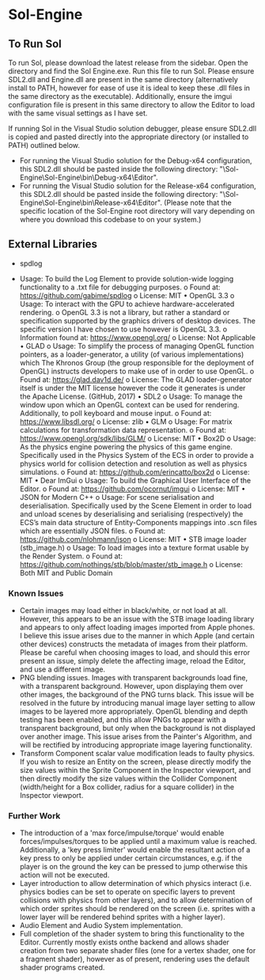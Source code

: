 # Sol-Engine

## To Run Sol
To run Sol, please download the latest release from the sidebar. Open the directory and find the Sol Engine.exe. Run this file to run Sol. Please ensure SDL2.dll and Engine.dll are present in the same directory (alternatively install to PATH, however for ease of use it is ideal to keep these .dll files in the same directory as the executable). Additionally, ensure the imgui configuration file is present in this same directory to allow the Editor to load with the same visual settings as I have set.

If running Sol in the Visual Studio solution debugger, please ensure SDL2.dll is copied and pasted directly into the appropriate directory (or installed to PATH) outlined below.
- For running the Visual Studio solution for the Debug-x64 configuration, this SDL2.dll should be pasted inside the following directory: "\Sol-Engine\Sol-Engine\bin\Debug-x64\Editor".
- For running the Visual Studio solution for the Release-x64 configuration, this SDL2.dll should be pasted inside the following directory: "\Sol-Engine\Sol-Engine\bin\Release-x64\Editor".
(Please note that the specific location of the Sol-Engine root directory will vary depending on where you download this codebase to on your system.)

## External Libraries
* spdlog
- Usage: To build the Log Element to provide solution-wide logging functionality to a .txt file for debugging purposes.
o	Found at: https://github.com/gabime/spdlog
o	License: MIT
•	OpenGL 3.3
o	Usage: To interact with the GPU to achieve hardware-accelerated rendering.
o	OpenGL 3.3 is not a library, but rather a standard or specification supported by the graphics drivers of desktop devices. The specific version I have chosen to use however is OpenGL 3.3.
o	Information found at: https://www.opengl.org/
o	License: Not Applicable
•	GLAD
o	Usage: To simplify the process of managing OpenGL function pointers, as a loader-generator, a utility (of various implementations) which The Khronos Group (the group responsible for the deployment of OpenGL) instructs developers to make use of in order to use OpenGL.
o	Found at: https://glad.dav1d.de/
o	License: The GLAD loader-generator itself is under the MIT license however the code it generates is under the Apache License. (GitHub, 2017)
•	SDL2
o	Usage: To manage the window upon which an OpenGL context can be used for rendering. Additionally, to poll keyboard and mouse input.
o	Found at: https://www.libsdl.org/
o	License: zlib
•	GLM
o	Usage: For matrix calculations for transformation data representation.
o	Found at: https://www.opengl.org/sdk/libs/GLM/
o	License: MIT
•	Box2D
o	Usage: As the physics engine powering the physics of this game engine. Specifically used in the Physics System of the ECS in order to provide a physics world for collision detection and resolution as well as physics simulations.
o	Found at: https://github.com/erincatto/box2d
o	License: MIT
•	Dear ImGui
o	Usage: To build the Graphical User Interface of the Editor.
o	Found at: https://github.com/ocornut/imgui
o	License: MIT
•	JSON for Modern C++
o	Usage: For scene serialisation and deserialisation. Specifically used by the Scene Element in order to load and unload scenes by deserialising and serialising (respectively) the ECS’s main data structure of Entity-Components mappings into .scn files which are essentially JSON files. 
o	Found at: https://github.com/nlohmann/json
o	License: MIT
•	STB image loader (stb_image.h)
o	Usage: To load images into a texture format usable by the Render System.
o	Found at: https://github.com/nothings/stb/blob/master/stb_image.h
o	License: Both MIT and Public Domain

### Known Issues
- Certain images may load either in black/white, or not load at all. However, this appears to be an issue with the STB image loading library and appears to only affect loading images imported from Apple phones. I believe this issue arises due to the manner in which Apple (and certain other devices) constructs the metadata of images from their platform. Please be careful when choosing images to load, and should this error present an issue, simply delete the affecting image, reload the Editor, and use a different image.
- PNG blending issues. Images with transparent backgrounds load fine, with a transparent background. However, upon displaying them over other images, the background of the PNG turns black. This issue will be resolved in the future by introducing manual image layer setting to allow images to be layered more appropriately. OpenGL blending and depth testing has been enabled, and this allow PNGs to appear with a transparent background, but only when the background is not displayed over another image. This issue arises from the Painter's Algorithm, and will be rectified by introducing appropriate image layering functionality.
- Transform Component scalar value modification leads to faulty physics. If you wish to resize an Entity on the screen, please directly modify the size values within the Sprite Component in the Inspector viewport, and  then directly modify the size values within the Collider Component (width/height for a Box collider, radius for a square collider) in the Inspector viewport.

### Further Work
- The introduction of a 'max force/impulse/torque' would enable forces/impulses/torques to be applied until a maximum value is reached. Additionally, a 'key press limiter' would enable the resultant action of a key press to only be applied under certain circumstances, e.g. if the player is on the ground the key can be pressed to jump otherwise this action will not be executed.
- Layer introduction to allow determination of which physics interact (i.e. physics bodies can be set to operate on specific layers to prevent collisions with physics from other layers), and to allow determination of which order sprites should be rendered on the screen (i.e. sprites with a lower layer will be rendered behind sprites with a higher layer).
- Audio Element and Audio System implementation.
- Full completion of the shader system to bring this functionality to the Editor. Currently mostly exists onthe backend and allows shader creation from two separate shader files (one for a vertex shader, one for a fragment shader), however as of present, rendering uses the default shader programs created.
